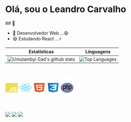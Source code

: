 <h1> Olá, sou o Leandro Carvalho</h1>
##  👋 

- 🔭 Desenvolvedor Web ...😄
- 😄 Estudando React ...⚡

 

| Estatísticas                                                                                                                                                            | Linguagens                                                                                                                                                                     |
| ------------------------------------------------------------------------------------------------------------------------------------------------------------------------ | ---------------------------------------------------------------------------------------------------------------------------------------------------------------------------------- |
| ![Umutambyi Gad's github stats](https://github-readme-stats.vercel.app/api?username=devalbertomoiseis&show_icons=true&hide_border=true&theme=dracula) | ![Top Languages](https://github-readme-stats.vercel.app/api/top-langs/?username=devalbertomoiseis&langs_count=14&hide_border=true&theme=dracula&layout=compact) |

<br>

<div style="display: inline_block"><br>
  <img align="center" alt="Leandro-Js" height="30" width="40" src="https://raw.githubusercontent.com/devicons/devicon/master/icons/javascript/javascript-plain.svg">
  <img align="center" alt="Leandro-React" height="30" width="40" src="https://raw.githubusercontent.com/devicons/devicon/master/icons/react/react-original.svg">
  <img align="center" alt="Leandro-HTML" height="30" width="40" src="https://raw.githubusercontent.com/devicons/devicon/master/icons/html5/html5-original.svg">
  <img align="center" alt="Leandro-CSS" height="30" width="40" src="https://raw.githubusercontent.com/devicons/devicon/master/icons/css3/css3-original.svg">
  <img align="center" alt="Leandro-php" height="60" width="40" src="https://raw.githubusercontent.com/devicons/devicon/master/icons/php/php-original.svg"><br>

##
<br>
<div>
  <a href="https://instagram.com/leandrodev83" target="_blank"><img src="https://img.shields.io/badge/-Instagram-%23E4405F?style=for-the-badge&logo=instagram&logoColor=white" target="_blank"></a>
  <a href = "mailto:leandrodev83@gmail.com"><img src="https://img.shields.io/badge/-Gmail-%23333?style=for-the-badge&logo=gmail&logoColor=white" target="_blank"></a>
  <a href="https://www.linkedin.com/in/leandro-frontend/" target="_blank"><img src="https://img.shields.io/badge/-LinkedIn-%230077B5?style=for-the-badge&logo=linkedin&logoColor=white" target="_blank"></a> 
  
</div>
